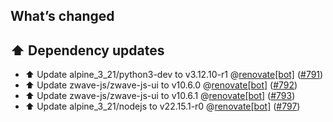 ## What’s changed

## ⬆️ Dependency updates

- ⬆️ Update alpine_3_21/python3-dev to v3.12.10-r1 @[renovate[bot]](https://github.com/apps/renovate) ([#791](https://github.com/hassio-addons/addon-zwave-js-ui/pull/791))
- ⬆️ Update zwave-js/zwave-js-ui to v10.6.0 @[renovate[bot]](https://github.com/apps/renovate) ([#792](https://github.com/hassio-addons/addon-zwave-js-ui/pull/792))
- ⬆️ Update zwave-js/zwave-js-ui to v10.6.1 @[renovate[bot]](https://github.com/apps/renovate) ([#793](https://github.com/hassio-addons/addon-zwave-js-ui/pull/793))
- ⬆️ Update alpine_3_21/nodejs to v22.15.1-r0 @[renovate[bot]](https://github.com/apps/renovate) ([#797](https://github.com/hassio-addons/addon-zwave-js-ui/pull/797))
